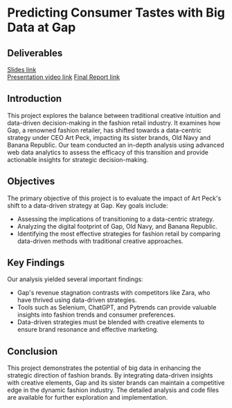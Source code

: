 # Predicting Consumer Tastes with Big Data at Gap

## Deliverables
[Slides link](https://docs.google.com/presentation/d/1wr-xoj4kxiEdfxvro9TGLDhrViEZetRe/edit?usp=sharing&ouid=113313002084083777814&rtpof=true&sd=true)  
[Presentation video link](https://drive.google.com/file/d/1ONg86he8wphObLUKxgCF6fKWAtKqgUc0/view?usp=sharing)
[Final Report link](https://drive.google.com/file/d/1SAg675KpfZ9kvBmEWOBdJWynvmglRyf-/view?usp=sharing)

## Introduction
This project explores the balance between traditional creative intuition and data-driven decision-making in the fashion retail industry. It examines how Gap, a renowned fashion retailer, has shifted towards a data-centric strategy under CEO Art Peck, impacting its sister brands, Old Navy and Banana Republic. Our team conducted an in-depth analysis using advanced web data analytics to assess the efficacy of this transition and provide actionable insights for strategic decision-making.

## Objectives
The primary objective of this project is to evaluate the impact of Art Peck's shift to a data-driven strategy at Gap. Key goals include:

- Assessing the implications of transitioning to a data-centric strategy.
- Analyzing the digital footprint of Gap, Old Navy, and Banana Republic.
- Identifying the most effective strategies for fashion retail by comparing data-driven methods with traditional creative approaches.

## Key Findings
Our analysis yielded several important findings:

- Gap's revenue stagnation contrasts with competitors like Zara, who have thrived using data-driven strategies.
- Tools such as Selenium, ChatGPT, and Pytrends can provide valuable insights into fashion trends and consumer preferences.
- Data-driven strategies must be blended with creative elements to ensure brand resonance and effective marketing.


## Conclusion
This project demonstrates the potential of big data in enhancing the strategic direction of fashion brands. By integrating data-driven insights with creative elements, Gap and its sister brands can maintain a competitive edge in the dynamic fashion industry. The detailed analysis and code files are available for further exploration and implementation.


